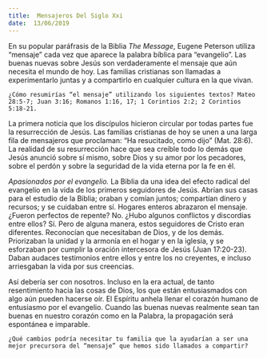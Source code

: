 ```yaml
---
title:  Mensajeros Del Siglo Xxi
date:  13/06/2019
---
```


En su popular paráfrasis de la Biblia _The Message_, Eugene Peterson utiliza “mensaje” cada vez que aparece la palabra bíblica para “evangelio”. Las buenas nuevas sobre Jesús son verdaderamente el mensaje que aún necesita el mundo de hoy. Las familias cristianas son llamadas a experimentarlo juntas y a compartirlo en cualquier cultura en la que vivan.

`¿Cómo resumirías “el mensaje” utilizando los siguientes textos? Mateo 28:5-7; Juan 3:16; Romanos 1:16, 17; 1 Corintios 2:2; 2 Corintios 5:18-21.`

La primera noticia que los discípulos hicieron circular por todas partes fue la resurrección de Jesús. Las familias cristianas de hoy se unen a una larga fila de mensajeros que proclaman: “Ha resucitado, como dijo” (Mat. 28:6). La realidad de su resurrección hace que sea creíble todo lo demás que Jesús anunció sobre sí mismo, sobre Dios y su amor por los pecadores, sobre el perdón y sobre la seguridad de la vida eterna por la fe en él.

_Apasionados por el evangelio._ La Biblia da una idea del efecto radical del evangelio en la vida de los primeros seguidores de Jesús. Abrían sus casas para el estudio de la Biblia; oraban y comían juntos; compartían dinero y recursos; y se cuidaban entre sí. Hogares enteros abrazaron el mensaje. ¿Fueron perfectos de repente? No. ¿Hubo algunos conflictos y discordias entre ellos? Sí. Pero de alguna manera, estos seguidores de Cristo eran diferentes. Reconocían que necesitaban de Dios, y de los demás. Priorizaban la unidad y la armonía en el hogar y en la iglesia, y se esforzaban por cumplir la oración intercesora de Jesús (Juan 17:20-23). Daban audaces testimonios entre ellos y entre los no creyentes, e incluso arriesgaban la vida por sus creencias.

Así debería ser con nosotros. Incluso en la era actual, de tanto resentimiento hacia las cosas de Dios, los que están entusiasmados con algo aún pueden hacerse oír. El Espíritu anhela llenar el corazón humano de entusiasmo por el evangelio. Cuando las buenas nuevas realmente sean tan buenas en nuestro corazón como en la Palabra, la propagación será espontánea e imparable.

`¿Qué cambios podría necesitar tu familia que la ayudarían a ser una mejor precursora del “mensaje” que hemos sido llamados a compartir?`